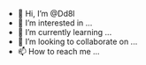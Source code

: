 - 👋 Hi, I’m @Dd8l
- 👀 I’m interested in ...
- 🌱 I’m currently learning ...
- 💞️ I’m looking to collaborate on ...
- 📫 How to reach me ...

<!---
Dd8l/Dd8l is a ✨ special ✨ repository because its `README.md` (this file) appears on your GitHub profile.
You can click the Preview link to take a look at your changes.
--->
